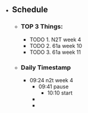 - ## Schedule
	- ### TOP 3 Things:
		- TODO 1. N2T week 4
		- TODO 2. 61a week 10
		- TODO 3. 61a week 11
	- ### Daily Timestamp
		- 09:24 n2t week 4
			- 09:41 pause
				- 10:10 start
			-
			-